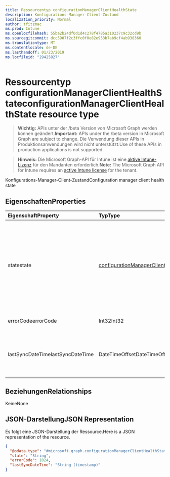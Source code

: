 ```yaml
---
title: Ressourcentyp configurationManagerClientHealthState
description: Konfigurations-Manager-Client-Zustand
localization_priority: Normal
author: tfitzmac
ms.prod: Intune
ms.openlocfilehash: 55ba2b24df0d1d4c278f4785a310237c9c32cd9b
ms.sourcegitcommit: dcc5907f2c3ffc0f0e82e953b7ab9cf4ab938360
ms.translationtype: MT
ms.contentlocale: de-DE
ms.lasthandoff: 01/23/2019
ms.locfileid: "29425827"
---
```

# <a name="configurationmanagerclienthealthstate-resource-type"></a><span data-ttu-id="729f3-103">Ressourcentyp configurationManagerClientHealthState</span><span class="sxs-lookup"><span data-stu-id="729f3-103">configurationManagerClientHealthState resource type</span></span>

> <span data-ttu-id="729f3-104">**Wichtig:** APIs unter der /beta Version von Microsoft Graph werden können geändert.</span><span class="sxs-lookup"><span data-stu-id="729f3-104">**Important:** APIs under the /beta version in Microsoft Graph are subject to change.</span></span> <span data-ttu-id="729f3-105">Die Verwendung dieser APIs in Produktionsanwendungen wird nicht unterstützt.</span><span class="sxs-lookup"><span data-stu-id="729f3-105">Use of these APIs in production applications is not supported.</span></span>

> <span data-ttu-id="729f3-106">**Hinweis:** Die Microsoft Graph-API für Intune ist eine [aktive Intune-Lizenz](https://go.microsoft.com/fwlink/?linkid=839381) für den Mandanten erforderlich.</span><span class="sxs-lookup"><span data-stu-id="729f3-106">**Note:** The Microsoft Graph API for Intune requires an [active Intune license](https://go.microsoft.com/fwlink/?linkid=839381) for the tenant.</span></span>

<span data-ttu-id="729f3-107">Konfigurations-Manager-Client-Zustand</span><span class="sxs-lookup"><span data-stu-id="729f3-107">Configuration manager client health state</span></span>

## <a name="properties"></a><span data-ttu-id="729f3-108">Eigenschaften</span><span class="sxs-lookup"><span data-stu-id="729f3-108">Properties</span></span>
|<span data-ttu-id="729f3-109">Eigenschaft</span><span class="sxs-lookup"><span data-stu-id="729f3-109">Property</span></span>|<span data-ttu-id="729f3-110">Typ</span><span class="sxs-lookup"><span data-stu-id="729f3-110">Type</span></span>|<span data-ttu-id="729f3-111">Beschreibung</span><span class="sxs-lookup"><span data-stu-id="729f3-111">Description</span></span>|
|:---|:---|:---|
|<span data-ttu-id="729f3-112">state</span><span class="sxs-lookup"><span data-stu-id="729f3-112">state</span></span>|[<span data-ttu-id="729f3-113">configurationManagerClientState</span><span class="sxs-lookup"><span data-stu-id="729f3-113">configurationManagerClientState</span></span>](../resources/intune-devices-configurationmanagerclientstate.md)|<span data-ttu-id="729f3-114">Aktuelle Configuration Manager-Client-Zustand.</span><span class="sxs-lookup"><span data-stu-id="729f3-114">Current configuration manager client state.</span></span> <span data-ttu-id="729f3-115">Mögliche Werte sind: `unknown`, `installed`, `healthy`, `installFailed`, `updateFailed` und `communicationError`.</span><span class="sxs-lookup"><span data-stu-id="729f3-115">Possible values are: `unknown`, `installed`, `healthy`, `installFailed`, `updateFailed`, `communicationError`.</span></span>|
|<span data-ttu-id="729f3-116">errorCode</span><span class="sxs-lookup"><span data-stu-id="729f3-116">errorCode</span></span>|<span data-ttu-id="729f3-117">Int32</span><span class="sxs-lookup"><span data-stu-id="729f3-117">Int32</span></span>|<span data-ttu-id="729f3-118">Der Fehlercode für ausgefallenen Zustand.</span><span class="sxs-lookup"><span data-stu-id="729f3-118">Error code for failed state.</span></span>|
|<span data-ttu-id="729f3-119">lastSyncDateTime</span><span class="sxs-lookup"><span data-stu-id="729f3-119">lastSyncDateTime</span></span>|<span data-ttu-id="729f3-120">DateTimeOffset</span><span class="sxs-lookup"><span data-stu-id="729f3-120">DateTimeOffset</span></span>|<span data-ttu-id="729f3-121">Zeigen Sie DateTime fo letzte Synchronisierung mit Configuration Manager-Management.</span><span class="sxs-lookup"><span data-stu-id="729f3-121">Datetime fo last sync with configuration manager management point.</span></span>|

## <a name="relationships"></a><span data-ttu-id="729f3-122">Beziehungen</span><span class="sxs-lookup"><span data-stu-id="729f3-122">Relationships</span></span>
<span data-ttu-id="729f3-123">Keine</span><span class="sxs-lookup"><span data-stu-id="729f3-123">None</span></span>

## <a name="json-representation"></a><span data-ttu-id="729f3-124">JSON-Darstellung</span><span class="sxs-lookup"><span data-stu-id="729f3-124">JSON Representation</span></span>
<span data-ttu-id="729f3-125">Es folgt eine JSON-Darstellung der Ressource.</span><span class="sxs-lookup"><span data-stu-id="729f3-125">Here is a JSON representation of the resource.</span></span>
<!-- {
  "blockType": "resource",
  "@odata.type": "microsoft.graph.configurationManagerClientHealthState"
}
-->
``` json
{
  "@odata.type": "#microsoft.graph.configurationManagerClientHealthState",
  "state": "String",
  "errorCode": 1024,
  "lastSyncDateTime": "String (timestamp)"
}
```




